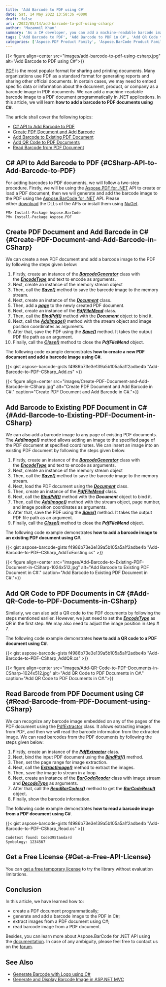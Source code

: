 ```yaml
---
title: 'Add Barcode to PDF using C#'
date: Sat, 14 May 2022 13:58:36 +0000
draft: false
url: /2022/05/14/add-barcode-to-pdf-using-csharp/
author: 'Muzammil Khan'
summary: 'As a C# developer, you can add a machine-readable barcode image to a PDF document programmatically in .NET applications. In this article, you will learn how to add a barcode to PDF documents and read barcode from PDF using C#.'
tags: ['Add Barcode to PDF', 'Add Barcode to PDF in C#', 'Add QR Code to PDF', 'Add QR Code to PDF C#', 'C# API to Add Barcode to PDF', 'C# Barcode API', 'Embed Barcode in PDF C#', 'Read Barcode from PDF', 'Read Barcode from PDF in C#']
categories: ['Aspose.PDF Product Family', 'Aspose.BarCode Product Family']
---
```




{{< figure align=center src="images/add-barcode-to-pdf-using-csharp.jpg" alt="Add Barcode to PDF using C#">}}


[PDF][1] is the most popular format for sharing and printing documents. Many organizations use PDF as a standard format for generating reports and sharing other official documents. In certain cases, we may need to embed specific data or information about the document, product, or company as a barcode image in PDF documents. We can add a machine-readable barcode image to a PDF document programmatically in .NET applications. In this article, we will learn **how to add a barcode to PDF documents using C#**.

The article shall cover the following topics:

*   [C# API to Add Barcode to PDF][2]
*   [Create PDF Document and Add Barcode][3]
*   [Add Barcode to Existing PDF Document][4]
*   [Add QR Code to PDF Documents][5]
*   [Read Barcode from PDF Document][6]

## C# API to Add Barcode to PDF {#CSharp-API-to-Add-Barcode-to-PDF}

For adding barcodes to PDF documents, we will follow a two-step procedure. Firstly, we will be using the [Aspose.PDF for .NET][7] API to create or load a PDF document, then we will generate and add the barcode image to the PDF using the [Aspose.BarCode for .NET][8] API. Please either [download][9] the DLLs of the APIs or install them using [NuGet][10].

```
PM> Install-Package Aspose.BarCode
PM> Install-Package Aspose.PDF
```

## Create PDF Document and Add Barcode in C# {#Create-PDF-Document-and-Add-Barcode-in-CSharp}

We can create a new PDF document and add a barcode image to the PDF by following the steps given below:

1.  Firstly, create an instance of the **_[BarcodeGenerator][11]_** class with the _**[EncodeType][12]**_ and text to encode as arguments.
2.  Next, create an instance of the memory stream object
3.  Then, call the [**_Save()_**][13] method to save the barcode image to the memory stream.
4.  Next, create an instance of the **_[Document][14]_** class.
5.  Then, add a **_[page][15]_** to the newly created PDF document.
6.  Next, create an instance of the **_[PdfFileMend][16]_** class.
7.  Then, call the **_[BindPdf()][17]_** method with the **_Document_** object to bind it.
8.  Next, call the **_[AddImage()][18]_** method with the stream object and image position coordinates as arguments.
9.  After that, save the PDF using the **_[Save()][19]_** method. It takes the output PDF file path as an argument.
10.  Finally, call the **_[Close()][20]_** method to close the **_PdfFileMend_** object.

The following code example demonstrates **how to create a new PDF document and add a barcode image using C#**.

{{< gist aspose-barcode-gists f4986b73e3e139a5b105a5a1f2adbe4b "Add-Barcode-to-PDF-CSharp_Add.cs" >}}



{{< figure align=center src="images/Create-PDF-Document-and-Add-Barcode-in-CSharp.jpg" alt="Create PDF Document and Add Barcode in C#." caption="Create PDF Document and Add Barcode in C#.">}}


## Add Barcode to Existing PDF Document in C# {#Add-Barcode-to-Existing-PDF-Document-in-CSharp}

We can also add a barcode image to any page of existing PDF documents. The **_AddImage()_** method allows adding an image to the specified page of the PDF document at specified coordinates. We can insert an image into an existing PDF document by following the steps given below:

1.  Firstly, create an instance of the **_[BarcodeGenerator][21]_** class with the _**[EncodeType][22]**_ and text to encode as arguments.
2.  Next, create an instance of the memory stream object
3.  Then, call the [**_Save()_**][23] method to save the barcode image to the memory stream.
4.  Next, load the PDF document using the **_[Document][24]_** class.
5.  Then, create an instance of the **_[PdfFileMend][25]_** class.
6.  Next, call the **_[BindPdf()][26]_** method with the **_Document_** object to bind it.
7.  Then, call the **_[AddImage()][27]_** method with the stream object, page number, and image position coordinates as arguments.
8.  After that, save the PDF using the **_[Save()][28]_** method. It takes the output PDF file path as an argument.
9.  Finally, call the **_[Close()][29]_** method to close the **_PdfFileMend_** object.

The following code example demonstrates **how to add a barcode image to an existing PDF document using C#**.

{{< gist aspose-barcode-gists f4986b73e3e139a5b105a5a1f2adbe4b "Add-Barcode-to-PDF-CSharp_AddToExisting.cs" >}}



{{< figure align=center src="images/Add-Barcode-to-Existing-PDF-Document-in-CSharp-1024x512.jpg" alt="Add Barcode to Existing PDF Document in C#." caption="Add Barcode to Existing PDF Document in C#.">}}


## Add QR Code to PDF Documents in C# {#Add-QR-Code-to-PDF-Documents-in-CSharp}

Similarly, we can also add a QR code to the PDF documents by following the steps mentioned earlier. However, we just need to set the _**[EncodeType][30]**_ as QR in the first step. We may also need to adjust the image position in step # 7.

The following code example demonstrates **how to add a QR code to a PDF document using C#**.

{{< gist aspose-barcode-gists f4986b73e3e139a5b105a5a1f2adbe4b "Add-Barcode-to-PDF-CSharp_AddQR.cs" >}}



{{< figure align=center src="images/Add-QR-Code-to-PDF-Documents-in-CSharp-1024x512.jpg" alt="Add QR Code to PDF Documents in C#." caption="Add QR Code to PDF Documents in C#.">}}


## Read Barcode from PDF Document using C# {#Read-Barcode-from-PDF-Document-using-CSharp}

We can recognize any barcode image embedded on any of the pages of the PDF document using the [PdfExtractor][31] class. It allows extracting images from PDF, and then we will read the barcode information from the extracted image. We can read barcodes from the PDF documents by following the steps given below:

1.  Firstly, create an instance of the **_[PdfExtractor][32]_** class.
2.  Next, bind the input PDF document using the **_[BindPdf()][33]_** method.
3.  Then, set the page range for image extraction.
4.  Next, call the **_[ExtractImage()][34]_** method to extract the images.
5.  Then, save the image to stream in a loop.
6.  Next, create an instance of the **_[BarCodeReader][35]_** class with image stream and **_[DecodeType][36]_** as arguments.
7.  After that, call the **_[ReadBarCodes()][37]_** method to get the **_[BarCodeResult][38]_** object.
8.  Finally, show the barcode information.

The following code example demonstrates **how to read a barcode image from a PDF document using C#**.

{{< gist aspose-barcode-gists f4986b73e3e139a5b105a5a1f2adbe4b "Add-Barcode-to-PDF-CSharp_Read.cs" >}}

```
Codetext found: Code39Standard
Symbology: 1234567
```

## Get a Free License {#Get-a-Free-API-License}

You can [get a free temporary license][39] to try the library without evaluation limitations.

## Conclusion

In this article, we have learned how to:

*   create a PDF document programmatically;
*   generate and add a barcode image to the PDF in C#;
*   extract images from a PDF document using C#;
*   read barcode image from a PDF document.

Besides, you can learn more about Aspose.BarCode for .NET API using the [documentation][40]. In case of any ambiguity, please feel free to contact us on the [forum][41].

## See Also

*   [Generate Barcode with Logo using C#][42]
*   [Generate and Display Barcode Image in ASP.NET MVC][43]




[1]: https://docs.fileformat.com/pdf/
[2]: #CSharp-API-to-Add-Barcode-to-PDF
[3]: #Create-PDF-Document-and-Add-Barcode-in-CSharp
[4]: #Add-Barcode-to-Existing-PDF-Document-in-CSharp
[5]: #Add-QR-Code-to-PDF-Documents-in-CSharp
[6]: #Read-Barcode-from-PDF-Document-using-CSharp
[7]: https://products.aspose.com/finance/net
[8]: https://products.aspose.com/barcode/net/
[9]: https://downloads.aspose.com/barcode/net
[10]: https://www.nuget.org/packages/aspose.barcode
[11]: https://apireference.aspose.com/barcode/net/aspose.barcode.generation/barcodegenerator
[12]: https://apireference.aspose.com/barcode/net/aspose.barcode.generation/encodetypes
[13]: https://apireference.aspose.com/barcode/net/aspose.barcode.generation.barcodegenerator/save/methods/2
[14]: https://apireference.aspose.com/pdf/net/aspose.pdf/document
[15]: https://apireference.aspose.com/pdf/net/aspose.pdf/page
[16]: https://apireference.aspose.com/pdf/net/aspose.pdf.facades/pdffilemend
[17]: https://apireference.aspose.com/pdf/net/aspose.pdf.facades/facade/methods/bindpdf
[18]: https://apireference.aspose.com/pdf/net/aspose.pdf.facades/pdffilemend/methods/addimage
[19]: https://apireference.aspose.com/pdf/net/aspose.pdf.facades.pdffilemend/save/methods/1
[20]: https://apireference.aspose.com/pdf/net/aspose.pdf.facades/pdffilemend/methods/close
[21]: https://apireference.aspose.com/barcode/net/aspose.barcode.generation/barcodegenerator
[22]: https://apireference.aspose.com/barcode/net/aspose.barcode.generation/encodetypes
[23]: https://apireference.aspose.com/barcode/net/aspose.barcode.generation.barcodegenerator/save/methods/2
[24]: https://apireference.aspose.com/pdf/net/aspose.pdf/document
[25]: https://apireference.aspose.com/pdf/net/aspose.pdf.facades/pdffilemend
[26]: https://apireference.aspose.com/pdf/net/aspose.pdf.facades/facade/methods/bindpdf
[27]: https://apireference.aspose.com/pdf/net/aspose.pdf.facades/pdffilemend/methods/addimage
[28]: https://apireference.aspose.com/pdf/net/aspose.pdf.facades.pdffilemend/save/methods/1
[29]: https://apireference.aspose.com/pdf/net/aspose.pdf.facades/pdffilemend/methods/close
[30]: https://apireference.aspose.com/barcode/net/aspose.barcode.generation/encodetypes
[31]: https://apireference.aspose.com/pdf/net/aspose.pdf.facades/pdfextractor
[32]: https://apireference.aspose.com/pdf/net/aspose.pdf.facades/pdfextractor
[33]: https://apireference.aspose.com/pdf/net/aspose.pdf.facades.pdfextractor/bindpdf/methods/1
[34]: https://apireference.aspose.com/pdf/net/aspose.pdf.facades/pdfextractor/methods/extractimage
[35]: https://apireference.aspose.com/barcode/net/aspose.barcode.barcoderecognition/barcodereader
[36]: https://apireference.aspose.com/barcode/net/aspose.barcode.barcoderecognition/barcodereader/constructors/2
[37]: https://apireference.aspose.com/barcode/net/aspose.barcode.barcoderecognition/barcodereader/methods/readbarcodes
[38]: https://apireference.aspose.com/barcode/net/aspose.barcode.barcoderecognition/barcoderesult
[39]: https://purchase.aspose.com/temporary-license
[40]: https://docs.aspose.com/barcode/net/
[41]: https://forum.aspose.com/c/barcode/13
[42]: https://blog.aspose.com/2022/04/23/generate-barcode-with-logo-using-csharp/
[43]: https://blog.aspose.com/2022/04/04/generate-and-display-barcode-image-in-asp-net-mvc/




